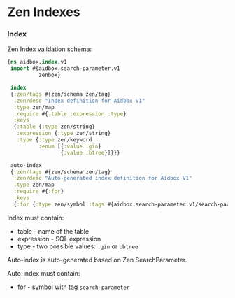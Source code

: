 # Zen Indexes

### Index

Zen Index validation schema:

```clojure
{ns aidbox.index.v1
 import #{aidbox.search-parameter.v1
          zenbox}

 index
 {:zen/tags #{zen/schema zen/tag}
  :zen/desc "Index definition for Aidbox V1"
  :type zen/map
  :require #{:table :expression :type}
  :keys
  {:table {:type zen/string}
   :expression {:type zen/string}
   :type {:type zen/keyword
          :enum [{:value :gin}
                 {:value :btree}]}}}

 auto-index
 {:zen/tags #{zen/schema zen/tag}
  :zen/desc "Auto-generated index definition for Aidbox V1"
  :type zen/map
  :require #{:for}
  :keys
  {:for {:type zen/symbol :tags #{aidbox.search-parameter.v1/search-parameter}}}}}
```

Index must contain:

* table - name of the table
* expression - SQL expression&#x20;
* type - two possible values: `:gin` or `:btree`

Auto-index is auto-generated based on Zen SearchParameter.&#x20;

Auto-index must contain:

* for - symbol with tag `search-parameter`

